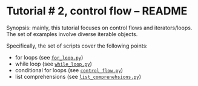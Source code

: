 # Tutorial # 2, control flow – README

Synopsis: mainly, this tutorial focuses on control flows and iterators/loops.
The set of examples involve diverse iterable objects.

Specifically, the set of scripts cover the following points:

+   for loops (see [`for_loop.py`](https://github.com/simoneSantoni/intro-to-Python-SMM692/blob/master/_2/for_loop.py))
+   while loop (see [`while_loop.py`](https://github.com/simoneSantoni/intro-to-Python-SMM692/blob/master/_2/while_loop.py))
+   conditional for loops (see [`control_flow.py`](https://github.com/simoneSantoni/intro-to-Python-SMM692/blob/master/_2/control_flow.py))
+   list comprehensions (see [`list_comprenehsions.py`](https://github.com/simoneSantoni/intro-to-Python-SMM692/blob/master/_2/list_comprehensions.py))
